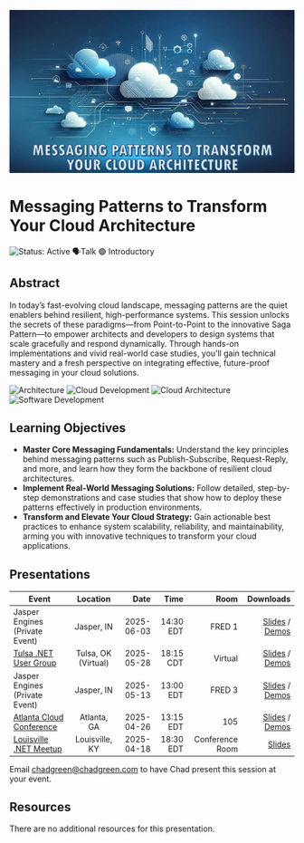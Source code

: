 ![Messaging Patterns to Transform Your Cloud Architecture](Thumbnail.jpg)

# Messaging Patterns to Transform Your Cloud Architecture

![Status: Active](https://img.shields.io/badge/Status-Active-brightgreen) 🗣️Talk 🟢 Introductory

## Abstract
In today’s fast-evolving cloud landscape, messaging patterns are the quiet enablers behind resilient, high-performance systems. This session unlocks the secrets of these paradigms—from Point-to-Point to the innovative Saga Pattern—to empower architects and developers to design systems that scale gracefully and respond dynamically. Through hands-on implementations and vivid real-world case studies, you’ll gain technical mastery and a fresh perspective on integrating effective, future-proof messaging in your cloud solutions.

![Architecture](https://img.shields.io/badge/Tag-Architecture-blue) ![Cloud Development](https://img.shields.io/badge/Tag-Cloud%20Development-blue) ![Cloud Architecture](https://img.shields.io/badge/Tag-Cloud%20Architecture-blue) ![Software Development](https://img.shields.io/badge/Tag-Software%20Development-blue)

## Learning Objectives
- **Master Core Messaging Fundamentals:** Understand the key principles behind messaging patterns such as Publish-Subscribe, Request-Reply, and more, and learn how they form the backbone of resilient cloud architectures.
- **Implement Real-World Messaging Solutions:** Follow detailed, step-by-step demonstrations and case studies that show how to deploy these patterns effectively in production environments.
- **Transform and Elevate Your Cloud Strategy:** Gain actionable best practices to enhance system scalability, reliability, and maintainability, arming you with innovative techniques to transform your cloud applications.

## Presentations

| Event | Location | Date | Time | Room | Downloads |
|-------|:--------:|-----:|-----:|-----:|----------:|
| Jasper Engines (Private Event) | Jasper, IN | 2025-06-03 | 14:30 EDT | FRED 1 | [Slides](EventMaterials/MessagingPatterns-Jasper-DEV01-02.pptx) / [Demos](Demos/readme.md) |
| [Tulsa .NET User Group](https://www.meetup.com/tulsadevelopers-net/events/308068892) | Tulsa, OK (Virtual) | 2025-05-28 | 18:15 CDT | Virtual | [Slides](EventMaterials/MessagingPatterns-Tulsa.pptx) / [Demos](Demos/readme.md) |
| Jasper Engines (Private Event) | Jasper, IN | 2025-05-13 | 13:00 EDT | FRED 3 | [Slides](EventMaterials/MessagingPatterns-Jassper-DEV03.pptx) / [Demos](Demos/readme.md) |
| [Atlanta Cloud Conference](https://atlantacloudconference.com/) | Atlanta, GA | 2025-04-26 | 13:15 EDT | 105 | [Slides](EventMaterials/MessagingPatterns-AtlantaCloudConference2025.pptx) / [Demos](Demos/readme.md) |
| [Louisville .NET Meetup](https://www.meetup.com/louisville-dotnet/events/307268301) | Louisville, KY | 2025-04-18 | 18:30 EDT | Conference Room | [Slides](EventMaterials\MessagingPatterns-LouDotNet2025.pptx) |

Email [chadgreen@chadgreen.com](mailto:chadgreen@chadgreen.com?subject=Presentation%20Request:%20Transform%20Your%20Cloud%20Architecture%20with%20These%20Messaging%20Patterns) to have Chad present this session at your event.

## Resources
There are no additional resources for this presentation.
